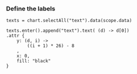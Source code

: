 ### Define the labels
    texts = chart.selectAll("text").data(scope.data)

    texts.enter().append("text").text( (d) -> d[0])
    .attr {
        y: (d, i) ->
            ((i + 1) * 26) - 8
        ,
        x: 0,
        fill: "black"
    }

